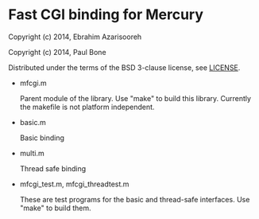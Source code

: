 
Fast CGI binding for Mercury
============================

Copyright (c) 2014, Ebrahim Azarisooreh

Copyright (c) 2014, Paul Bone

Distributed under the terms of the BSD 3-clause license, see [LICENSE](LICENSE).

+ mfcgi.m

  Parent module of the library.
  Use "make" to build this library.
  Currently the makefile is not platform independent.

+ basic.m

  Basic binding

+ multi.m

  Thread safe binding

+ mfcgi\_test.m, mfcgi\_threadtest.m

  These are test programs for the basic and thread-safe interfaces.
  Use "make" to build them.

